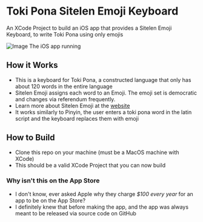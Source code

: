 # Toki Pona Sitelen Emoji Keyboard
An XCode Project to build an iOS app that provides a Sitelen Emoji Keyboard, to write Toki Pona using only emojis

![Image](https://lh3.googleusercontent.com/RLfGZACuhnPI1B6n96nZ_qbPfJN8alI-fLpNyh7-8eDR0bHJQYVVrnvojWFBVZmGhsqaR6xYhNftJ5_yhYXNEZ-6UeL6zKlmLwX3c153RzBrqndMIM8J=w1280 "iOS app running")
The iOS app running

## How it Works
- This is a keyboard for Toki Pona, a constructed language that only has about 120 words in the entire language
- Sitelen Emoji assigns each word to an Emoji. The emoji set is democratic and changes via referendum frequently.
- Learn more about Sitelen Emoji at the [website](https://sites.google.com/view/sitelenemoji)
- It works similarly to Pinyin, the user enters a toki pona word in the latin script and the keyboard replaces them with emoji

## How to Build
- Clone this repo on your machine (must be a MacOS machine with XCode)
- This should be a valid XCode Project that you can now build

### Why isn't this on the App Store
- I don't know, ever asked Apple why they charge *$100 every year* for an app to be on the App Store?
- I definitely knew that before making the app, and the app was always meant to be released via source code on GitHub

